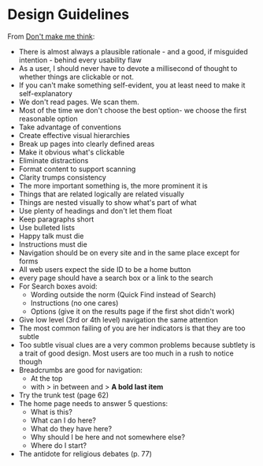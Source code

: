 # Design Guidelines

From [Don't make me think](https://en.wikipedia.org/wiki/Don%27t_Make_Me_Think):

 - There is almost always a plausible rationale - and a good, if misguided intention - behind every usability flaw
- As a user, I should never have to devote a millisecond of thought to whether things are clickable or not.
- If you can't make something self-evident, you at least need to make it self-explanatory
- We don't read pages. We scan them.
- Most of the time we don't choose the best option- we choose the first reasonable option
- Take advantage of conventions
- Create effective visual hierarchies
- Break up pages into clearly defined areas
- Make it obvious what's clickable
- Eliminate distractions
- Format content to support scanning
- Clarity trumps consistency
- The more important something is, the more prominent it is
- Things that are related logically are related visually
- Things are nested visually to show what's part of what
- Use plenty of headings and don't let them float
- Keep paragraphs short
- Use bulleted lists
- Happy talk must die
- Instructions must die
- Navigation should be on every site and in the same place except for forms
- All web users expect the side ID to be a home button
- every page should have a search box or a link to the search
- For Search boxes avoid:
	- Wording outside the norm (Quick Find instead of Search)
	- Instructions (no one cares)
	- Options (give it on the results page if the first shot didn't work)
- Give low level (3rd or 4th level) navigation the same attention
- The most common failing of you are her indicators is that they are too subtle
- Too subtle visual clues are a very common problems because subtlety is a trait of good design. Most users are too much in a rush to notice though
- Breadcrumbs are good for navigation:
	- At the top
	- with > in between and > **A bold last item**
- Try  the trunk test (page 62)
- The home page needs to answer 5 questions:
	- What is this?
	- What can I do here?
	- What do they have here?
	- Why should I be here and not somewhere else?
	- Where do I start?
- The antidote for religious debates (p. 77)

<!--stackedit_data:
eyJoaXN0b3J5IjpbMTYzMzM1MDkyMF19
-->